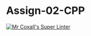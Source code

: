 # Assign-02-CPP
[![Mr Coxall's Super Linter](https://github.com/ICS3U-C-Programming-Remy-S/Assign-02-CPP/workflows/Mr%20Coxall's%20Super%20Linter/badge.svg)](https://github.com/ICS3U-C-Programming-Remy-S/Assign-02-CPP/actions/)
